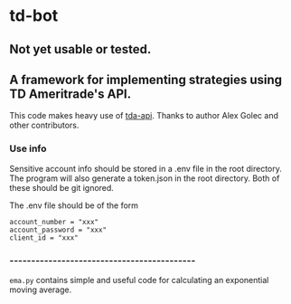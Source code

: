 # td-bot
## Not yet usable or tested.
## A framework for implementing strategies using TD Ameritrade's API.
This code makes heavy use of [tda-api](https://github.com/alexgolec/tda-api). Thanks to author Alex Golec and other contributors.

### Use info
Sensitive account info should be stored in a .env file in the root directory. The program will also generate a token.json in the root directory. Both of these should be git ignored.

The .env file should be of the form
```
account_number = "xxx" 
account_password = "xxx"  
client_id = "xxx" 
```

### -------------------------------------------
`ema.py` contains simple and useful code for calculating an exponential moving average.
